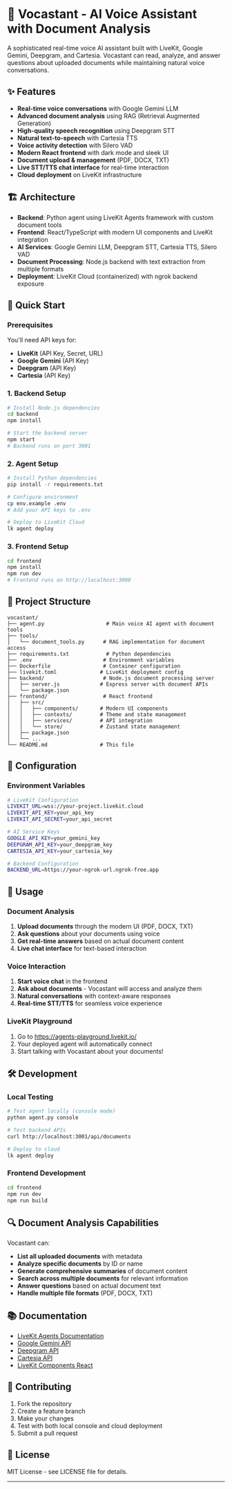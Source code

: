 # 🎤 Vocastant - AI Voice Assistant with Document Analysis

A sophisticated real-time voice AI assistant built with LiveKit, Google Gemini, Deepgram, and Cartesia. Vocastant can read, analyze, and answer questions about uploaded documents while maintaining natural voice conversations.

## ✨ Features

- **Real-time voice conversations** with Google Gemini LLM
- **Advanced document analysis** using RAG (Retrieval Augmented Generation)
- **High-quality speech recognition** using Deepgram STT
- **Natural text-to-speech** with Cartesia TTS
- **Voice activity detection** with Silero VAD
- **Modern React frontend** with dark mode and sleek UI
- **Document upload & management** (PDF, DOCX, TXT)
- **Live STT/TTS chat interface** for real-time interaction
- **Cloud deployment** on LiveKit infrastructure

## 🏗️ Architecture

- **Backend**: Python agent using LiveKit Agents framework with custom document tools
- **Frontend**: React/TypeScript with modern UI components and LiveKit integration
- **AI Services**: Google Gemini LLM, Deepgram STT, Cartesia TTS, Silero VAD
- **Document Processing**: Node.js backend with text extraction from multiple formats
- **Deployment**: LiveKit Cloud (containerized) with ngrok backend exposure

## 🚀 Quick Start

### Prerequisites

You'll need API keys for:
- **LiveKit** (API Key, Secret, URL)
- **Google Gemini** (API Key)
- **Deepgram** (API Key) 
- **Cartesia** (API Key)

### 1. Backend Setup

```bash
# Install Node.js dependencies
cd backend
npm install

# Start the backend server
npm start
# Backend runs on port 3001
```

### 2. Agent Setup

```bash
# Install Python dependencies
pip install -r requirements.txt

# Configure environment
cp env.example .env
# Add your API keys to .env

# Deploy to LiveKit Cloud
lk agent deploy
```

### 3. Frontend Setup

```bash
cd frontend
npm install
npm run dev
# Frontend runs on http://localhost:3000
```

## 📁 Project Structure

```
vocastant/
├── agent.py                    # Main voice AI agent with document tools
├── tools/
│   └── document_tools.py      # RAG implementation for document access
├── requirements.txt            # Python dependencies
├── .env                       # Environment variables
├── Dockerfile                 # Container configuration
├── livekit.toml              # LiveKit deployment config
├── backend/                   # Node.js document processing server
│   ├── server.js             # Express server with document APIs
│   └── package.json
├── frontend/                  # React frontend
│   ├── src/
│   │   ├── components/       # Modern UI components
│   │   ├── contexts/         # Theme and state management
│   │   ├── services/         # API integration
│   │   └── store/            # Zustand state management
│   ├── package.json
│   └── ...
└── README.md                 # This file
```

## 🔧 Configuration

### Environment Variables

```bash
# LiveKit Configuration
LIVEKIT_URL=wss://your-project.livekit.cloud
LIVEKIT_API_KEY=your_api_key
LIVEKIT_API_SECRET=your_api_secret

# AI Service Keys
GOOGLE_API_KEY=your_gemini_key
DEEPGRAM_API_KEY=your_deepgram_key
CARTESIA_API_KEY=your_cartesia_key

# Backend Configuration
BACKEND_URL=https://your-ngrok-url.ngrok-free.app
```

## 🎯 Usage

### Document Analysis
1. **Upload documents** through the modern UI (PDF, DOCX, TXT)
2. **Ask questions** about your documents using voice
3. **Get real-time answers** based on actual document content
4. **Live chat interface** for text-based interaction

### Voice Interaction
1. **Start voice chat** in the frontend
2. **Ask about documents** - Vocastant will access and analyze them
3. **Natural conversations** with context-aware responses
4. **Real-time STT/TTS** for seamless voice experience

### LiveKit Playground
1. Go to https://agents-playground.livekit.io/
2. Your deployed agent will automatically connect
3. Start talking with Vocastant about your documents!

## 🛠️ Development

### Local Testing
```bash
# Test agent locally (console mode)
python agent.py console

# Test backend APIs
curl http://localhost:3001/api/documents

# Deploy to cloud
lk agent deploy
```

### Frontend Development
```bash
cd frontend
npm run dev
npm run build
```

## 🔍 Document Analysis Capabilities

Vocastant can:
- **List all uploaded documents** with metadata
- **Analyze specific documents** by ID or name
- **Generate comprehensive summaries** of document content
- **Search across multiple documents** for relevant information
- **Answer questions** based on actual document text
- **Handle multiple file formats** (PDF, DOCX, TXT)

## 📚 Documentation

- [LiveKit Agents Documentation](https://docs.livekit.io/agents/)
- [Google Gemini API](https://ai.google.dev/docs)
- [Deepgram API](https://developers.deepgram.com/)
- [Cartesia API](https://docs.cartesia.ai/)
- [LiveKit Components React](https://docs.livekit.io/reference/components/)

## 🤝 Contributing

1. Fork the repository
2. Create a feature branch
3. Make your changes
4. Test with both local console and cloud deployment
5. Submit a pull request

## 📄 License

MIT License - see LICENSE file for details.

---

 